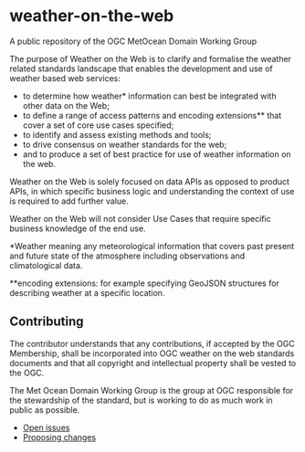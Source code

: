 # weather-on-the-web
A public repository of the OGC MetOcean Domain Working Group

The purpose of Weather on the Web is to clarify and formalise the weather related standards landscape that enables the development and use of weather based web services: 

- to determine how weather* information can best be integrated with other data on the Web; 
- to define a range of access patterns and encoding extensions** that cover a set of core use cases specified; 
- to identify and assess existing methods and tools; 
- to drive consensus on weather standards for the web;
- and to produce a set of best practice for use of weather information on the web.

Weather on the Web is solely focused on data APIs as opposed to product APIs, in which specific business logic and understanding the context of use is required to add further value. 

Weather on the Web will not consider Use Cases that require specific business knowledge of the end use. 

*Weather meaning any meteorological information that covers past present and future state of the atmosphere including observations and climatological data.

**encoding extensions: for example specifying GeoJSON structures for describing weather at a specific location.

## Contributing

The contributor understands that any contributions, if accepted by the OGC Membership, shall be incorporated into OGC weather on the web standards documents and that all copyright and intellectual property shall be vested to the OGC.

The Met Ocean Domain Working Group is the group at OGC responsible for the stewardship of the standard, but is working to do as much work in public as possible.

* [Open issues](https://github.com/opengeospatial/weather-on-the-web/issues)
* [Proposing changes](https://github.com/opengeospatial/weather-on-the-web/wiki/Propose-a-change-to-a-draft-of-a-wow-specification-document)
